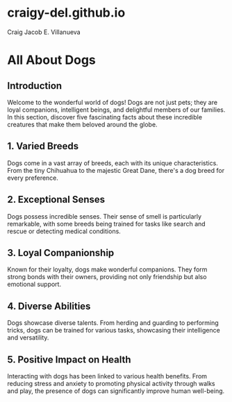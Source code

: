 # craigy-del.github.io
Craig Jacob E. Villanueva
# All About Dogs

## Introduction
Welcome to the wonderful world of dogs! Dogs are not just pets; they are loyal companions, intelligent beings, and delightful members of our families. In this section, discover five fascinating facts about these incredible creatures that make them beloved around the globe.

## 1. Varied Breeds
Dogs come in a vast array of breeds, each with its unique characteristics. From the tiny Chihuahua to the majestic Great Dane, there's a dog breed for every preference.

## 2. Exceptional Senses
Dogs possess incredible senses. Their sense of smell is particularly remarkable, with some breeds being trained for tasks like search and rescue or detecting medical conditions.

## 3. Loyal Companionship
Known for their loyalty, dogs make wonderful companions. They form strong bonds with their owners, providing not only friendship but also emotional support.

## 4. Diverse Abilities
Dogs showcase diverse talents. From herding and guarding to performing tricks, dogs can be trained for various tasks, showcasing their intelligence and versatility.

## 5. Positive Impact on Health
Interacting with dogs has been linked to various health benefits. From reducing stress and anxiety to promoting physical activity through walks and play, the presence of dogs can significantly improve human well-being.


